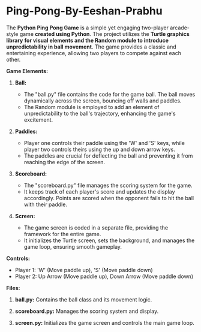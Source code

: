 # Ping-Pong-By-Eeshan-Prabhu

The **Python Ping Pong Game** is a simple yet engaging two-player arcade-style game **created using Python**. The project utilizes the **Turtle graphics library** **for visual elements and the Random module to introduce unpredictability in ball movement**. The game provides a classic and entertaining experience, allowing two players to compete against each other.


**Game Elements:**

1. **Ball:**
   - The "ball.py" file contains the code for the game ball. The ball moves dynamically across the screen, bouncing off walls and paddles.
   -  The Random module is employed to add an element of unpredictability to the ball's trajectory, enhancing the game's excitement.

2. **Paddles:**
   - Player one controls their paddle using the 'W' and 'S' keys, while player two controls theirs using the up and down arrow keys.
   -  The paddles are crucial for deflecting the ball and preventing it from reaching the edge of the screen.

3. **Scoreboard:**
   - The "scoreboard.py" file manages the scoring system for the game.
   -  It keeps track of each player's score and updates the display accordingly. Points are scored when the opponent fails to hit the ball with their paddle.

4. **Screen:**
   - The game screen is coded in a separate file, providing the framework for the entire game.
   -  It initializes the Turtle screen, sets the background, and manages the game loop, ensuring smooth gameplay.

**Controls:**
- Player 1: 'W' (Move paddle up), 'S' (Move paddle down)
- Player 2: Up Arrow (Move paddle up), Down Arrow (Move paddle down)

**Files:**
1. **ball.py:** Contains the ball class and its movement logic.
   
2. **scoreboard.py:** Manages the scoring system and display.
   
3. **screen.py:** Initializes the game screen and controls the main game loop.
